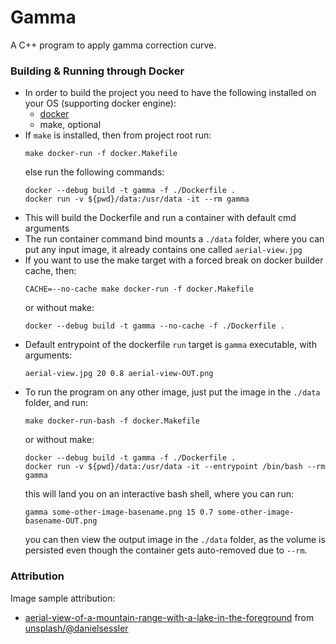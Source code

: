 # Gamma
A C++ program to apply gamma correction curve.

### Building & Running through Docker
- In order to build the project you need to have 
the following installed on your OS (supporting docker engine):
   - [docker](https://docs.docker.com/engine/install/)
   - make, optional
- If `make` is installed, then from project root run:
  ```shell
  make docker-run -f docker.Makefile 
  ```
  else run the following commands:
  ```shell
  docker --debug build -t gamma -f ./Dockerfile .
  docker run -v ${pwd}/data:/usr/data -it --rm gamma
  ```
- This will build the Dockerfile and run a container with default cmd arguments
- The run container command bind mounts a `./data` folder,
  where you can put any input image, it already contains one called `aerial-view.jpg`
- If you want to use the make target with a forced break on docker builder cache, then:
  ```shell
  CACHE=--no-cache make docker-run -f docker.Makefile 
  ```
  or without make:
  ```shell
  docker --debug build -t gamma --no-cache -f ./Dockerfile .
  ```
- Default entrypoint of the dockerfile `run` target is `gamma` executable,
  with arguments:
  ```shell
  aerial-view.jpg 20 0.8 aerial-view-OUT.png
  ```
- To run the program on any other image,
  just put the image in the `./data` folder, and run:
  ```shell
  make docker-run-bash -f docker.Makefile
  ```
  or without make:
  ```shell
  docker --debug build -t gamma -f ./Dockerfile .
  docker run -v ${pwd}/data:/usr/data -it --entrypoint /bin/bash --rm gamma
  ```
  this will land you on an interactive bash shell, where you can run:
  ```shell
  gamma some-other-image-basename.png 15 0.7 some-other-image-basename-OUT.png
  ```
  you can then view the output image in the `./data` folder, as the volume is persisted even though the container gets auto-removed due to `--rm`.

### Attribution
Image sample attribution:
- [aerial-view-of-a-mountain-range-with-a-lake-in-the-foreground](./data/aerial-view.jpg) from [unsplash/@danielsessler](https://unsplash.com/photos/a-view-of-a-mountain-range-with-a-lake-in-the-foreground-rSsQ4qXg41I?utm_content=creditShareLink&utm_medium=referral&utm_source=unsplash)
